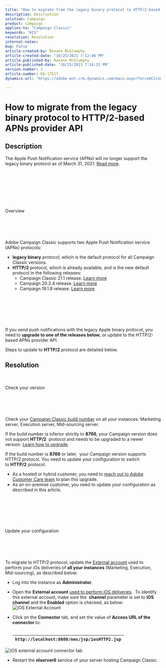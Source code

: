 ```yaml
---
title: "How to migrate from the legacy binary protocol to HTTP/2-based APNs provider API"
description: Description
solution: Campaign
product: Campaign
applies-to: "Campaign Classic"
keywords: "KCS"
resolution: Resolution
internal-notes: 
bug: False
article-created-by: Roxann McGlumphy
article-created-date: "10/25/2021 7:12:46 PM"
article-published-by: Roxann McGlumphy
article-published-date: "10/25/2021 7:14:31 PM"
version-number: 1
article-number: KA-17517
dynamics-url: "https://adobe-ent.crm.dynamics.com/main.aspx?forceUCI=1&pagetype=entityrecord&etn=knowledgearticle&id=b74d0e89-c735-ec11-b6e6-000d3a3485ea"

---
```

# How to migrate from the legacy binary protocol to HTTP/2-based APNs provider API

## Description


The Apple Push Notification service (APNs) will no longer support the legacy binary protocol as of March 31, 2021. [Read more](https://developer.apple.com/news/?id=c88acm2b).
<br><br><br><br><br><br><br> <br><br>Overview<br><br><br><br> <br><br>
Adobe Campaign Classic supports two Apple Push Notification service (APNs) protocols:

- <b>legacy binary</b> protocol, which is the default protocol for all Campaign Classic versions.
- <b>HTTP/2</b> protocol, which is already available, and is the new default protocol in the following releases: 
    - Campaign Classic 21.1 release. [Learn more](https://experienceleague.adobe.com/docs/campaign-classic/using/release-notes/gs-release/gold-standard.html)
    - Campaign 20.2.4 release. [Learn more](https://experienceleague.adobe.com/docs/campaign-classic/using/release-notes/previous-releases/release--20-2.html?lang=en#release-notes)
    - Campaign 19.1.8 release. [Learn more](https://experienceleague.adobe.com/docs/campaign-classic/using/release-notes/previous-releases/release--19-1.html?lang=en#release-19-1-8-build-9039)

<br><br><br><br> <br><br>
If you send push notifications with the legacy Apple binary protocol, you need to <b>upgrade to one of the releases below</b>, or update to the HTTP/2-based APNs provider API.

Steps to update to <b>HTTP/2</b> protocol are detailed below.


## Resolution

<br><br>Check your version<br><br><br><br> <br><br>
Check your [Campaign Classic build number](https://docs.adobe.com/content/help/en/campaign-classic/using/getting-started/starting-with-adobe-campaign/launching-adobe-campaign.html#getting-your-campaign-version) on all your instances: Marketing server, Execution server, Mid-sourcing server.

If the build number is inferior strictly to <b>8766</b>, your Campaign version does not support <b>HTTP/2</b>  protocol and needs to be upgraded to a newer version. [Learn how to upgrade](https://helpx.adobe.com/campaign/kb/acc-build-upgrade.html).

If the build number is <b>8766</b> or later,  your Campaign version supports HTTP/2 protocol. You need to update your configuration to switch to <b>HTTP/2</b> protocol.

- As a hosted or hybrid customer, you need to [reach out to Adobe Customer Care team](https://docs.adobe.com/content/help/en/customer-one/using/home.html) to plan this upgrade.
- As an on-premise customer, you need to update your configuration as described in this article.

<br><br><br><br> <br><br>Update your configuration<br><br><br><br> <br><br>
To migrate to HTTP/2 protocol, update the [External account](https://docs.adobe.com/content/help/en/campaign-classic/using/getting-started/administration-basics/external-accounts.html) used to perform your iOs deliveries of <b>all your instances</b> (Marketing, Execution, Mid-sourcing), as described below:

- Log into the instance as <b>Administrator</b>.


- Open the <b>External account</b> [used to perform iOS deliveries](https://experienceleague.adobe.com/docs/campaign-classic/using/sending-messages/sending-push-notifications/configure-the-mobile-app/configuring-the-mobile-application.html).  To identify this external account, make sure the  <b>channel</b> parameter is set to <b>iOS channel</b> and the <b>Enabled</b> option is checked, as below:
![iOS External Account](https://helpx.adobe.com/content/dam/help/en/campaign/kb/migrate-to-http2/jcr_content/main-pars/procedure/proc_par/step_1/step_par/image/iOS-ext-account.png "iOS-ext-account")


- Click on the <b>Connector</b> tab, and set the value of <b>Access URL of the connector</b> to:
<br> <br>

    | `http://localhost:8080/nms/jsp/iosHTTP2.jsp` |
    | --- |

![iOS external account connector tab](https://helpx.adobe.com/content/dam/help/en/campaign/kb/migrate-to-http2/jcr_content/main-pars/procedure/proc_par/step/step_par/image/iOs-ext-account-connector.png "iOs-ext-account-connector")


- Restart the <b>nlserver6</b> service of your server hosting Campaign Classic.




